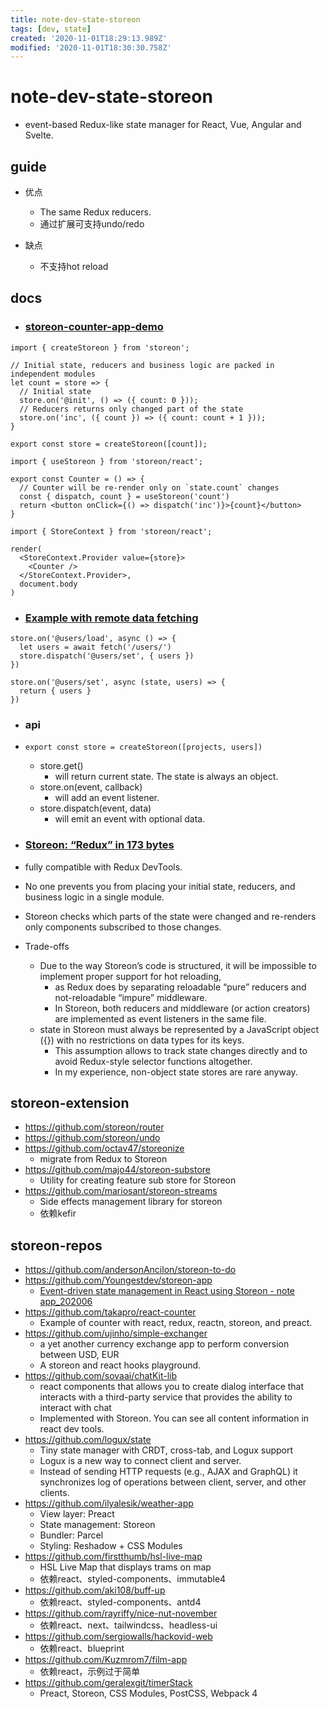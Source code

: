 ```yaml
---
title: note-dev-state-storeon
tags: [dev, state]
created: '2020-11-01T18:29:13.989Z'
modified: '2020-11-01T18:30:30.758Z'
---
```


# note-dev-state-storeon

- event-based Redux-like state manager for React, Vue, Angular and Svelte.

## guide

- 优点
  - The same Redux reducers.
  - 通过扩展可支持undo/redo

- 缺点
  - 不支持hot reload

## docs

- ### [storeon-counter-app-demo](https://github.com/storeon/storeon)

``` JS
import { createStoreon } from 'storeon';

// Initial state, reducers and business logic are packed in independent modules
let count = store => {
  // Initial state
  store.on('@init', () => ({ count: 0 }));
  // Reducers returns only changed part of the state
  store.on('inc', ({ count }) => ({ count: count + 1 }));
}

export const store = createStoreon([count]);

import { useStoreon } from 'storeon/react';

export const Counter = () => {
  // Counter will be re-render only on `state.count` changes
  const { dispatch, count } = useStoreon('count')
  return <button onClick={() => dispatch('inc')}>{count}</button>
}

import { StoreContext } from 'storeon/react';

render(
  <StoreContext.Provider value={store}>
    <Counter />
  </StoreContext.Provider>,
  document.body
)
```

- ### [Example with remote data fetching](https://github.com/storeon/storeon/issues/113)

``` JS
store.on('@users/load', async () => {
  let users = await fetch('/users/')
  store.dispatch('@users/set', { users })
})

store.on('@users/set', async (state, users) => {
  return { users }
})
```

- ### api
- `export const store = createStoreon([projects, users])`
  - store.get() 
    - will return current state. The state is always an object.
  - store.on(event, callback) 
    - will add an event listener.
  - store.dispatch(event, data) 
    - will emit an event with optional data.

- ### [Storeon: “Redux” in 173 bytes](https://evilmartians.com/chronicles/storeon-redux-in-173-bytes)
- fully compatible with Redux DevTools.
- No one prevents you from placing your initial state, reducers, and business logic in a single module.
- Storeon checks which parts of the state were changed and re-renders only components subscribed to those changes.
- Trade-offs
  - Due to the way Storeon’s code is structured, it will be impossible to implement proper support for hot reloading, 
    - as Redux does by separating reloadable “pure” reducers and not-reloadable “impure” middleware. 
    - In Storeon, both reducers and middleware (or action creators) are implemented as event listeners in the same file.
  - state in Storeon must always be represented by a JavaScript object ({}) with no restrictions on data types for its keys. 
    - This assumption allows to track state changes directly and to avoid Redux-style selector functions altogether. 
    - In my experience, non-object state stores are rare anyway.

## storeon-extension

- https://github.com/storeon/router
- https://github.com/storeon/undo
- https://github.com/octav47/storeonize
  - migrate from Redux to Storeon
- https://github.com/majo44/storeon-substore
  - Utility for creating feature sub store for Storeon
- https://github.com/mariosant/storeon-streams
  - Side effects management library for storeon
  - 依赖kefir

## storeon-repos

- https://github.com/andersonAncilon/storeon-to-do
- https://github.com/Youngestdev/storeon-app
  - [Event-driven state management in React using Storeon - note app_202006](https://blog.logrocket.com/event-driven-state-management-in-react-using-storeon/)
- https://github.com/takapro/react-counter
  - Example of counter with react, redux, reactn, storeon, and preact.
- https://github.com/ujinho/simple-exchanger
  - a yet another currency exchange app to perform conversion between USD, EUR
  - A storeon and react hooks playground.
- https://github.com/sovaai/chatKit-lib
  - react components that allows you to create dialog interface that interacts with a third-party service that provides the ability to interact with chat
  - Implemented with Storeon. You can see all content information in react dev tools.
- https://github.com/logux/state
  - Tiny state manager with CRDT, cross-tab, and Logux support
  - Logux is a new way to connect client and server. 
  - Instead of sending HTTP requests (e.g., AJAX and GraphQL) it synchronizes log of operations between client, server, and other clients.
- https://github.com/ilyalesik/weather-app
  - View layer: Preact
  - State management: Storeon
  - Bundler: Parcel
  - Styling: Reshadow + CSS Modules
- https://github.com/firstthumb/hsl-live-map
  - HSL Live Map that displays trams on map
  - 依赖react、styled-components、immutable4
- https://github.com/aki108/buff-up
  - 依赖react、styled-components、antd4
- https://github.com/rayriffy/nice-nut-november
  - 依赖react、next、tailwindcss、headless-ui
- https://github.com/sergiowalls/hackovid-web
  - 依赖react、blueprint
- https://github.com/Kuzmrom7/film-app
  - 依赖react，示例过于简单
- https://github.com/geralexgit/timerStack
  - Preact, Storeon, CSS Modules, PostCSS, Webpack 4
